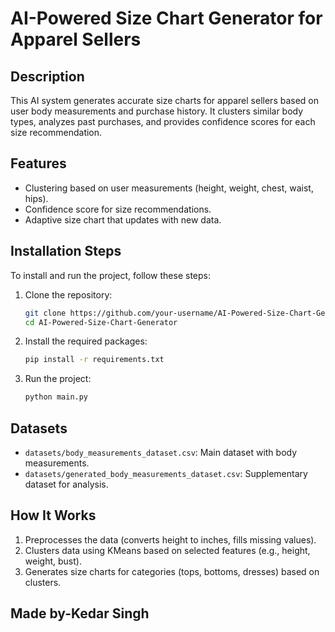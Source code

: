 # AI-Powered Size Chart Generator for Apparel Sellers

## Description
This AI system generates accurate size charts for apparel sellers based on user body measurements and purchase history. It clusters similar body types, analyzes past purchases, and provides confidence scores for each size recommendation.

## Features
- Clustering based on user measurements (height, weight, chest, waist, hips).
- Confidence score for size recommendations.
- Adaptive size chart that updates with new data.

## Installation Steps
To install and run the project, follow these steps:

1. Clone the repository:
   ```bash
   git clone https://github.com/your-username/AI-Powered-Size-Chart-Generator.git
   cd AI-Powered-Size-Chart-Generator
   ```

2. Install the required packages:
   ```bash
   pip install -r requirements.txt
   ```

3. Run the project:
   ```bash
   python main.py
   ```

## Datasets
- `datasets/body_measurements_dataset.csv`: Main dataset with body measurements.
- `datasets/generated_body_measurements_dataset.csv`: Supplementary dataset for analysis.

## How It Works
1. Preprocesses the data (converts height to inches, fills missing values).
2. Clusters data using KMeans based on selected features (e.g., height, weight, bust).
3. Generates size charts for categories (tops, bottoms, dresses) based on clusters.

## Made by-Kedar Singh
